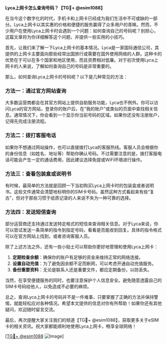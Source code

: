 **Lyca上网卡怎么查询号码？【TG💪+ @esim1088】**

在当今这个数字化的时代，手机卡和上网卡已经成为我们生活中不可或缺的一部分。Lyca上网卡以其实惠的价格和便捷的服务赢得了众多用户的青睐。然而，不少用户在使用Lyca上网卡时会遇到一个问题：如何查询自己的号码呢？别担心，这篇文章将为你详细解答这个问题，并提供一些实用的小技巧。

首先，让我们来了解一下Lyca上网卡的基本情况。Lyca是一家国际通信公司，其提供的上网卡主要面向那些经常出国旅行或需要在国外使用网络的人群。这种卡的优势在于可以在多个国家和地区使用，而且资费相对低廉。对于初次使用Lyca上网卡的人来说，了解如何查询自己的号码是非常重要的。

那么，如何查询Lyca上网卡的号码呢？以下是几种常见的方法：

### 方法一：通过官方网站查询

大多数运营商都会在其官方网站上提供自助服务功能，Lyca也不例外。你可以访问Lyca的官方网站，登录你的账户后，在“我的账户”或类似的页面中查找相关信息。通常情况下，你会看到一个显示你当前号码的区域。如果你还没有注册账户，记得先完成注册流程。

### 方法二：拨打客服电话

如果你不想通过网站操作，也可以直接拨打Lyca的客服热线。客服人员会根据你的身份信息（如姓名、地址等）帮助你确认号码。不过需要注意的是，拨打客服电话可能会产生一定的通话费用，因此建议选择免提或WiFi环境进行操作。

### 方法三：查看包装盒或说明书

有时候，最简单的方法就是回顾一下当初购买Lyca上网卡时的包装盒或者说明书。这些文件通常会清楚地标明你的SIM卡号码。虽然这种方式看起来有些“复古”，但对于那些习惯于纸质记录的人来说不失为一种可靠的选择。

### 方法四：发送短信查询

部分运营商还支持通过发送特定格式的短信来查询相关信息。对于Lyca来说，你可以尝试发送一条简单的指令到指定号码，看看是否能收到回复。具体的指令格式可以在官方网站上找到，或者咨询客服人员。

除了上述方法之外，还有一些小贴士可以帮助你更好地管理和使用Lyca上网卡：

1. **定期检查余额**：确保你的账户有足够的资金来维持正常的网络连接。
2. **设置自动充值**：为了避免因余额不足而断网，可以考虑开通自动充值服务。
3. **备份重要资料**：无论是联系人还是重要文件，都应定期备份，以防丢失。

当然，在享受便捷服务的同时，也要注意保护个人信息安全。避免随意透露自己的SIM卡号码给他人，以免造成不必要的麻烦。

总之，查询Lyca上网卡的号码并不是一件难事，只要掌握了正确的方法并保持警惕，就能轻松应对各种情况。希望本文提供的信息对你有所帮助！如果你还有其他疑问，欢迎随时留言交流。

最后，再次提醒大家关注我们的频道【TG💪+ @esim1088】，获取更多关于eSIM卡的相关资讯。祝大家都能顺利地使用Lyca上网卡，畅享全球网络！

[[TG💪+ @esim1088](https://t.me/s/esim1088) ![Image](https://i.postimg.cc/4NQfJmqS/Snipaste-2025-05-13-00-14-12.png)]